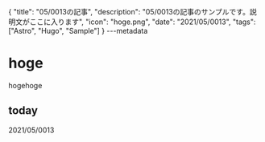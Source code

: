 {
  "title": "05/0013の記事",
  "description": "05/0013の記事のサンプルです。説明文がここに入ります",
  "icon": "hoge.png",
  "date": "2021/05/0013",
  "tags": ["Astro", "Hugo", "Sample"]
}
---metadata

# hoge
hogehoge

## today
2021/05/0013